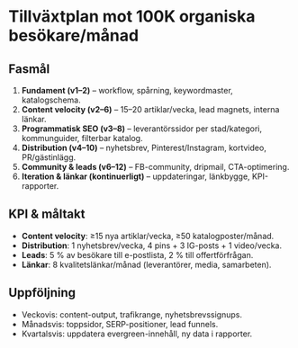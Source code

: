 # Tillväxtplan mot 100K organiska besökare/månad

## Fasmål
1. **Fundament (v1–2)** – workflow, spårning, keywordmaster, katalogschema.
2. **Content velocity (v2–6)** – 15–20 artiklar/vecka, lead magnets, interna länkar.
3. **Programmatisk SEO (v3–8)** – leverantörssidor per stad/kategori, kommunguider, filterbar katalog.
4. **Distribution (v4–10)** – nyhetsbrev, Pinterest/Instagram, kortvideo, PR/gästinlägg.
5. **Community & leads (v6–12)** – FB-community, dripmail, CTA-optimering.
6. **Iteration & länkar (kontinuerligt)** – uppdateringar, länkbygge, KPI-rapporter.

## KPI & måltakt
- **Content velocity**: ≥15 nya artiklar/vecka, ≥50 katalogposter/månad.
- **Distribution**: 1 nyhetsbrev/vecka, 4 pins + 3 IG-posts + 1 video/vecka.
- **Leads**: 5 % av besökare till e-postlista, 2 % till offertförfrågan.
- **Länkar**: 8 kvalitetslänkar/månad (leverantörer, media, samarbeten).

## Uppföljning
- Veckovis: content-output, trafikrange, nyhetsbrevssignups.
- Månadsvis: toppsidor, SERP-positioner, lead funnels.
- Kvartalsvis: uppdatera evergreen-innehåll, ny data i rapporter.

